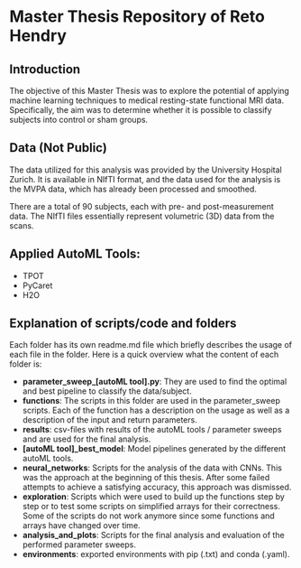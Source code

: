 # Master Thesis Repository of Reto Hendry

## Introduction
The objective of this Master Thesis was to explore the potential of applying machine learning techniques to medical resting-state functional MRI data. Specifically, the aim was to determine whether it is possible to classify subjects into control or sham groups. 

## Data (Not Public)
The data utilized for this analysis was provided by the University Hospital Zurich. It is available in NIfTI format, and the data used for the analysis is the MVPA data, which has already been processed and smoothed.

There are a total of 90 subjects, each with pre- and post-measurement data. The NIfTI files essentially represent volumetric (3D) data from the scans.

## Applied AutoML Tools:
- TPOT
- PyCaret
- H2O

## Explanation of scripts/code and folders
Each folder has its own readme.md file which briefly describes the usage of each file in the folder. Here is a quick overview what the content of each folder is:
- **parameter_sweep_[autoML tool].py**: They are used to find the optimal and best pipeline to classify the data/subject. 
- **functions**: The scripts in this folder are used in the parameter_sweep scripts. Each of the function has a description on the usage as well as a description of the input and return parameters.
- **results**: csv-files with results of the autoML tools / parameter sweeps and are used for the final analysis. 
- **[autoML tool]_best_model**: Model pipelines generated by the different autoML tools. 
- **neural_networks**: Scripts for the analysis of the data with CNNs. This was the approach at the beginning of this thesis. After some failed attempts to achieve a satisfying accuracy, this approach was dismissed. 
- **exploration**: Scripts which were used to build up the functions step by step or to test some scripts on simplified arrays for their correctness. Some of the scripts do not work anymore since some functions and arrays have changed over time.
- **analysis_and_plots**: Scripts for the final analysis and evaluation of the performed parameter sweeps. 
- **environments**: exported environments with pip (.txt) and conda (.yaml).